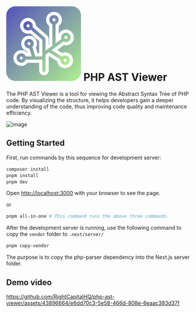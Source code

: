 # ![](public/favicon.svg) PHP AST Viewer

The PHP AST Viewer is a tool for viewing the Abstract Syntax Tree of PHP code. By visualizing the structure, it helps developers gain a deeper understanding of the code, thus improving code quality and maintenance efficiency.

<img width="1300" alt="image" src="https://github.com/RightCapitalHQ/php-ast-viewer/assets/43896664/e1568e1d-2da1-4af7-955d-276d413d3338">

## Getting Started

First, run commands by this sequence for development server:

```bash
composer install
pnpm install
pnpm dev
```

Open [http://localhost:3000](http://localhost:3000) with your browser to see the page.

or

```bash
pnpm all-in-one # This command runs the above three commands.
```

After the development server is running, use the following command to copy the `vendor` folder to `.next/server/`

```bash
pnpm copy-vendor
```

The purpose is to copy the php-parser dependency into the Next.js server folder.

## Demo video

https://github.com/RightCapitalHQ/php-ast-viewer/assets/43896664/e6dd70c3-5e58-466d-808e-6eaac383d37f
